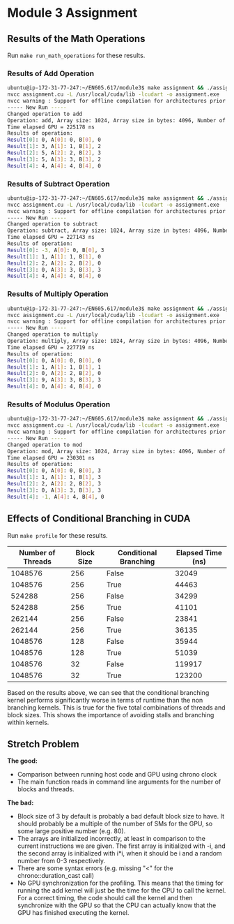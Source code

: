 # Module 3 Assignment

## Results of the Math Operations

Run `make run_math_operations` for these results.

### Results of Add Operation
```bash
ubuntu@ip-172-31-77-247:~/EN605.617/module3$ make assignment && ./assignment.exe 1024 256 add
nvcc assignment.cu -L /usr/local/cuda/lib -lcudart -o assignment.exe
nvcc warning : Support for offline compilation for architectures prior to '<compute/sm/lto>_75' will be removed in a future release (Use -Wno-deprecated-gpu-targets to suppress warning).
----- New Run -----
Changed operation to add
Operation: add, Array size: 1024, Array size in bytes: 4096, Number of blocks: 4, Threads per block: 256, Total threads: 1024
Time elapsed GPU = 225178 ns
Results of operation: 
Result[0]: 0, A[0]: 0, B[0], 0
Result[1]: 3, A[1]: 1, B[1], 2
Result[2]: 5, A[2]: 2, B[2], 3
Result[3]: 5, A[3]: 3, B[3], 2
Result[4]: 4, A[4]: 4, B[4], 0
```

### Results of Subtract Operation
```bash
ubuntu@ip-172-31-77-247:~/EN605.617/module3$ make assignment && ./assignment.exe 1024 256 subtract
nvcc assignment.cu -L /usr/local/cuda/lib -lcudart -o assignment.exe
nvcc warning : Support for offline compilation for architectures prior to '<compute/sm/lto>_75' will be removed in a future release (Use -Wno-deprecated-gpu-targets to suppress warning).
----- New Run -----
Changed operation to subtract
Operation: subtract, Array size: 1024, Array size in bytes: 4096, Number of blocks: 4, Threads per block: 256, Total threads: 1024
Time elapsed GPU = 227143 ns
Results of operation: 
Result[0]: -3, A[0]: 0, B[0], 3
Result[1]: 1, A[1]: 1, B[1], 0
Result[2]: 2, A[2]: 2, B[2], 0
Result[3]: 0, A[3]: 3, B[3], 3
Result[4]: 4, A[4]: 4, B[4], 0
```

### Results of Multiply Operation
```bash
ubuntu@ip-172-31-77-247:~/EN605.617/module3$ make assignment && ./assignment.exe 1024 256 multiply
nvcc assignment.cu -L /usr/local/cuda/lib -lcudart -o assignment.exe
nvcc warning : Support for offline compilation for architectures prior to '<compute/sm/lto>_75' will be removed in a future release (Use -Wno-deprecated-gpu-targets to suppress warning).
----- New Run -----
Changed operation to multiply
Operation: multiply, Array size: 1024, Array size in bytes: 4096, Number of blocks: 4, Threads per block: 256, Total threads: 1024
Time elapsed GPU = 227719 ns
Results of operation: 
Result[0]: 0, A[0]: 0, B[0], 0
Result[1]: 1, A[1]: 1, B[1], 1
Result[2]: 0, A[2]: 2, B[2], 0
Result[3]: 9, A[3]: 3, B[3], 3
Result[4]: 0, A[4]: 4, B[4], 0
```

### Results of Modulus Operation
```bash
ubuntu@ip-172-31-77-247:~/EN605.617/module3$ make assignment && ./assignment.exe 1024 256 mod
nvcc assignment.cu -L /usr/local/cuda/lib -lcudart -o assignment.exe
nvcc warning : Support for offline compilation for architectures prior to '<compute/sm/lto>_75' will be removed in a future release (Use -Wno-deprecated-gpu-targets to suppress warning).
----- New Run -----
Changed operation to mod
Operation: mod, Array size: 1024, Array size in bytes: 4096, Number of blocks: 4, Threads per block: 256, Total threads: 1024
Time elapsed GPU = 230301 ns
Results of operation: 
Result[0]: 0, A[0]: 0, B[0], 3
Result[1]: 1, A[1]: 1, B[1], 3
Result[2]: 2, A[2]: 2, B[2], 3
Result[3]: 0, A[3]: 3, B[3], 3
Result[4]: -1, A[4]: 4, B[4], 0
```

## Effects of Conditional Branching in CUDA

Run `make profile` for these results.

| Number of Threads | Block Size | Conditional Branching | Elapsed Time (ns) |
|-------------------|------------|-----------------------|-------------------|
| 1048576           | 256        | False                 | 32049             |
| 1048576           | 256        | True                  | 44463             |
| 524288            | 256        | False                 | 34299             |
| 524288            | 256        | True                  | 41101             |
| 262144            | 256        | False                 | 23841             |
| 262144            | 256        | True                  | 36135             |
| 1048576           | 128        | False                 | 35944             |
| 1048576           | 128        | True                  | 51039             |
| 1048576           | 32         | False                 | 119917            |
| 1048576           | 32         | True                  | 123200            |

Based on the results above, we can see that the conditional branching kernel performs significantly worse in terms of runtime than the non branching kernels. This is true for the five total combinations of threads and block sizes. This shows the importance of avoiding stalls and branching within kernels.

## Stretch Problem
**The good:**
- Comparison between running host code and GPU using chrono clock
- The main function reads in command line arguments for the number of blocks and threads.

**The bad:**
- Block size of 3 by default is probably a bad default block size to have. It should probably be a multiple of the number of SMs for the GPU, so some large positive number (e.g. 80).
- The arrays are initialized incorrectly, at least in comparison to the current instructions we are given. The first array is initialized with -i, and the second array is initialized with i*i, when it should be i and a random number from 0-3 respectively.
- There are some syntax errors (e.g. missing "<" for the chrono::duration_cast call)
- No GPU synchronization for the profiling. This means that the timing for running the add kernel will just be the time for the CPU to call the kernel. For a correct timing, the code should call the kernel and then synchronize with the GPU so that the CPU can actually know that the GPU has finished executing the kernel.
